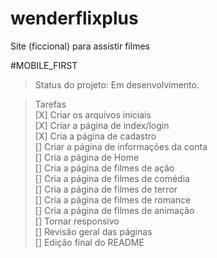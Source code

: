 # wenderflixplus

Site (ficcional) para assistir filmes

#MOBILE_FIRST

>Status do projeto: Em desenvolvimento.

>Tarefas <br>
[X] Criar os arquivos iniciais <br>
[X] Criar a página de index/login <br>
[X] Cria a página de cadastro <br>
[] Criar a página de informações da conta <br>
[] Cria a página de Home <br>
[] Cria a página de filmes de ação <br>
[] Cria a página de filmes de comédia <br>
[] Cria a página de filmes de terror <br>
[] Cria a página de filmes de romance <br>
[] Cria a página de filmes de animação <br>
[] Tornar responsivo <br>
[] Revisão geral das páginas <br>
[] Edição final do README
